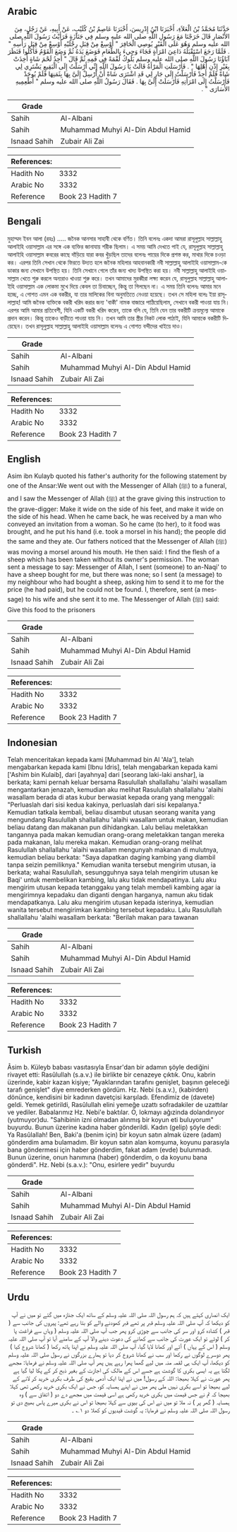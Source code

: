 ## Arabic


<div dir="rtl" lang="ar" style={{fontSize:'larger',backgroundColor:'#f8f9fa',padding:20}}>
حَدَّثَنَا مُحَمَّدُ بْنُ الْعَلاَءِ، أَخْبَرَنَا ابْنُ إِدْرِيسَ، أَخْبَرَنَا عَاصِمُ بْنُ كُلَيْبٍ، عَنْ أَبِيهِ، عَنْ رَجُلٍ، مِنَ الأَنْصَارِ قَالَ خَرَجْنَا مَعَ رَسُولِ اللَّهِ صلى الله عليه وسلم فِي جَنَازَةٍ فَرَأَيْتُ رَسُولَ اللَّهِ صلى الله عليه وسلم وَهُوَ عَلَى الْقَبْرِ يُوصِي الْحَافِرَ ‏"‏ أَوْسِعْ مِنْ قِبَلِ رِجْلَيْهِ أَوْسِعْ مِنْ قِبَلِ رَأْسِهِ ‏"‏ ‏.‏ فَلَمَّا رَجَعَ اسْتَقْبَلَهُ دَاعِيَ امْرَأَةٍ فَجَاءَ وَجِيءَ بِالطَّعَامِ فَوَضَعَ يَدَهُ ثُمَّ وَضَعَ الْقَوْمُ فَأَكَلُوا فَنَظَرَ آبَاؤُنَا رَسُولَ اللَّهِ صلى الله عليه وسلم يَلُوكُ لُقْمَةً فِي فَمِهِ ثُمَّ قَالَ ‏"‏ أَجِدُ لَحْمَ شَاةٍ أُخِذَتْ بِغَيْرِ إِذْنِ أَهْلِهَا ‏"‏ ‏.‏ فَأَرْسَلَتِ الْمَرْأَةُ قَالَتْ يَا رَسُولَ اللَّهِ إِنِّي أَرْسَلْتُ إِلَى الْبَقِيعِ يَشْتَرِي لِي شَاةً فَلَمْ أَجِدْ فَأَرْسَلْتُ إِلَى جَارٍ لِي قَدِ اشْتَرَى شَاةً أَنْ أَرْسِلْ إِلَىَّ بِهَا بِثَمَنِهَا فَلَمْ يُوجَدْ فَأَرْسَلْتُ إِلَى امْرَأَتِهِ فَأَرْسَلَتْ إِلَىَّ بِهَا ‏.‏ فَقَالَ رَسُولُ اللَّهِ صلى الله عليه وسلم ‏"‏ أَطْعِمِيهِ الأَسَارَى ‏"‏ ‏.‏
</div>
<div style={{backgroundColor:'#f8f9fa',padding:20, marginBottom: 10}}><table> <thead> <tr> <th>Grade</th> <th></th> </tr> </thead> <tbody> <tr><td>Sahih</td><td>Al-Albani</td></tr><tr><td>Sahih</td><td>Muhammad Muhyi Al-Din Abdul Hamid</td></tr><tr><td>Isnaad Sahih</td><td>Zubair Ali Zai</td></tr></tbody></table><table> <thead> <tr> <th>References:</th> <th></th> </tr> </thead> <tbody><tr><td>Hadith No</td><td>3332</td></tr><tr><td>Arabic No</td><td>3332</td></tr><tr><td>Reference</td><td>Book 23 Hadith 7</td></tr></tbody></table></div>

## Bengali


<div dir="ltr" lang="bn" style={{fontSize:'larger',backgroundColor:'#f8f9fa',padding:20}}>
মুহাম্মদ ইবন আলা (রহঃ) ..... জনৈক আনসার সাহাবী থেকে বর্ণিত। তিনি বলেনঃ একদা আমরা রাসূলুল্লাহ সাল্লাল্লাহু আলাইহি ওয়াসাল্লাম এর সঙ্গে এক ব্যক্তির জানাযায় শরীক ছিলাম। এ সময় আমি দেখতে পাই যে, রাসূলুল্লাহ সাল্লাল্লাহু আলাইহি ওয়াসাল্লাম কবরের কাছে দাঁড়িয়ে যারা কবর খুঁড়ছিল তাদের বলেনঃ পায়ের দিকে প্রশস্ত কর, মাথার দিকে চওড়া কর। এরপর তিনি সেখান থেকে ফিরতে উদ্যত হলে জনৈক মহিলার আহবানকারী নবী সাল্লাল্লাহু আলাইহি ওয়াসাল্লাম-কে ডাকার জন্য সেখানে উপস্থিত হয়। তিনি সেখানে গেলে তাঁর জন্য খাদ্য উপস্থিত করা হয়। নবী সাল্লাল্লাহু আলাইহি ওয়াসাল্লাম খেতে শুরু করলে অন্যরাও খাওয়া শুরু করে। তখন আমাদের মুরব্বীরা লক্ষ্য করেন যে, রাসূলুল্লাহ সাল্লাল্লাহু আলাইহি ওয়াসাল্লাম এক লোকমা মুখে দিয়ে কেবল তা চিবাচ্ছেন, কিন্তু তা গিলছেন না। এ সময় তিনি বলেনঃ আমার মনে হচ্ছে, এ গোশত এমন এক বকরীর, যা তার মালিকের বিনা অনুমতিতে নেওয়া হয়েছে। তখন সে মহিলা বলেঃ ইয়া রাসূলাল্লাহ! আমি জনৈক ব্যক্তিকে বকরী খরিদ করার জন্য 'বাকী' নামক বাজারে পাঠিয়েছিলাম, সেখানে বকরী পাওয়া যায় নি। এরপর আমি আমার প্রতিবেশী, যিনি একটি বকরী খরিদ করেন, তাকে বলি যে, তিনি যেন তার বকরীটি ক্রয়মূল্যে আমাকে প্রদান করেন। কিন্তু তাকেও বাড়ীতে পাওয়া যায় নি। তখন আমি তার স্ত্রীর নিকট লোক পাঠাই, যিনি আমাকে বকরীটি দিয়েছেন। তখন রাসূলুল্লাহ সাল্লাল্লাহু আলাইহি ওয়াসাল্লাম বলেনঃ এ গোশত বন্দীদের খাইয়ে দাও।
</div>
<div style={{backgroundColor:'#f8f9fa',padding:20, marginBottom: 10}}><table> <thead> <tr> <th>Grade</th> <th></th> </tr> </thead> <tbody> <tr><td>Sahih</td><td>Al-Albani</td></tr><tr><td>Sahih</td><td>Muhammad Muhyi Al-Din Abdul Hamid</td></tr><tr><td>Isnaad Sahih</td><td>Zubair Ali Zai</td></tr></tbody></table><table> <thead> <tr> <th>References:</th> <th></th> </tr> </thead> <tbody><tr><td>Hadith No</td><td>3332</td></tr><tr><td>Arabic No</td><td>3332</td></tr><tr><td>Reference</td><td>Book 23 Hadith 7</td></tr></tbody></table></div>

## English


<div dir="ltr" lang="en" style={{fontSize:'larger',backgroundColor:'#f8f9fa',padding:20}}>
Asim ibn Kulayb quoted his father's authority for the following statement by one of the Ansar:We went out with the Messenger of Allah (ﷺ) to a funeral, and I saw the Messenger of Allah (ﷺ) at the grave giving this instruction to the grave-digger: Make it wide on the side of his feet, and make it wide on the side of his head. When he came back, he was received by a man who conveyed an invitation from a woman. So he came (to her), to it food was brought, and he put his hand (i.e. took a morsel in his hand); the people did the same and they ate. Our fathers noticed that the Messenger of Allah (ﷺ) was moving a morsel around his mouth. He then said: I find the flesh of a sheep which has been taken without its owner's permission. The woman sent a message to say: Messenger of Allah, I sent (someone) to an-Naqi' to have a sheep bought for me, but there was none; so I sent (a message) to my neighbour who had bought a sheep, asking him to send it to me for the price (he had paid), but he could not be found. I, therefore, sent (a message) to his wife and she sent it to me. The Messenger of Allah (ﷺ) said: Give this food to the prisoners
</div>
<div style={{backgroundColor:'#f8f9fa',padding:20, marginBottom: 10}}><table> <thead> <tr> <th>Grade</th> <th></th> </tr> </thead> <tbody> <tr><td>Sahih</td><td>Al-Albani</td></tr><tr><td>Sahih</td><td>Muhammad Muhyi Al-Din Abdul Hamid</td></tr><tr><td>Isnaad Sahih</td><td>Zubair Ali Zai</td></tr></tbody></table><table> <thead> <tr> <th>References:</th> <th></th> </tr> </thead> <tbody><tr><td>Hadith No</td><td>3332</td></tr><tr><td>Arabic No</td><td>3332</td></tr><tr><td>Reference</td><td>Book 23 Hadith 7</td></tr></tbody></table></div>

## Indonesian


<div dir="ltr" lang="id" style={{fontSize:'larger',backgroundColor:'#f8f9fa',padding:20}}>
Telah menceritakan kepada kami [Muhammad bin Al 'Ala'], telah mengabarkan kepada kami [Ibnu Idris], telah mengabarkan kepada kami ['Ashim bin Kulaib], dari [ayahnya] dari [seorang laki-laki anshar], ia berkata; kami pernah keluar bersama Rasulullah shallallahu 'alaihi wasallam mengantarkan jenazah, kemudian aku melihat Rasulullah shallallahu 'alaihi wasallam berada di atas kubur berwasiat kepada orang yang menggali: "Perluaslah dari sisi kedua kakinya, perluaslah dari sisi kepalanya." Kemudian tatkala kembali, beliau disambut utusan seorang wanita yang mengundang Rasulullah shallallahu 'alaihi wasallam untuk makan, kemudian beliau datang dan makanan pun dihidangkan. Lalu beliau meletakkan tangannya pada makan kemudian orang-orang meletakkan tangan mereka pada makanan, lalu mereka makan. Kemudian orang-orang melihat Rasulullah shallallahu 'alaihi wasallam mengunyah makanan di mulutnya, kemudian beliau berkata: "Saya dapatkan daging kambing yang diambil tanpa seizin pemiliknya." Kemudian wanita tersebut mengirim utusan, ia berkata; wahai Rasulullah, sesungguhnya saya telah mengirim utusan ke Baqi' untuk membelikan kambing, lalu aku tidak mendapatinya. Lalu aku mengirim utusan kepada tetanggaku yang telah membeli kambing agar ia mengirimnya kepadaku dan diganti dengan harganya, namun aku tidak mendapatkanya. Lalu aku mengirim utusan kepada isterinya, kemudian wanita tersebut mengirimkan kambing tersebut kepadaku. Lalu Rasulullah shallallahu 'alaihi wasallam berkata: "Berilah makan para tawanan
</div>
<div style={{backgroundColor:'#f8f9fa',padding:20, marginBottom: 10}}><table> <thead> <tr> <th>Grade</th> <th></th> </tr> </thead> <tbody> <tr><td>Sahih</td><td>Al-Albani</td></tr><tr><td>Sahih</td><td>Muhammad Muhyi Al-Din Abdul Hamid</td></tr><tr><td>Isnaad Sahih</td><td>Zubair Ali Zai</td></tr></tbody></table><table> <thead> <tr> <th>References:</th> <th></th> </tr> </thead> <tbody><tr><td>Hadith No</td><td>3332</td></tr><tr><td>Arabic No</td><td>3332</td></tr><tr><td>Reference</td><td>Book 23 Hadith 7</td></tr></tbody></table></div>

## Turkish


<div dir="ltr" lang="tr" style={{fontSize:'larger',backgroundColor:'#f8f9fa',padding:20}}>
Âsim b. Küleyb babası vasıtasıyla Ensar'dan bir adamın şöyle dediğini rivayet etti: Rasûlullah (s.a.v.) ile birlikte bir cenazeye çıktık. Onu, kabrin üzerinde, kabir kazan kişiye; "Ayaklarından tarafını genişlet, başının geleceği tarafı genişlet" diye emrederken gördüm. Hz. Nebi (s.a.v.), (kabirden) dönünce, kendisini bir kadının davetçisi karşıladı. Efendimiz de (davete) geldi. Yemek getirildi, Rasûlullah elini yemeğe uzattı sofradakiler de uzattılar ve yediler. Babalarımız Hz. Nebi'e baktılar. O, lokmayı ağızinda dolandırıyor (yutmuyor)du. "Sahibinin izni olmadan alınmış bir koyun eti buluyorum" buyurdu. Bunun üzerine kadına haber gönderildi. Kadın (gelip) şöyle dedi: Ya Rasûlallah! Ben, Baki'a (benim için) bir koyun satın almak üzere (adam) gönderdim ama bulamadım. Bir koyun satın alan komşuma, koyunu parasıyla bana göndermesi için haber gönderdim, fakat adam (evde) bulunmadı. Bunun üzerine, onun hanımına (haber) gönderdim, o da koyunu bana gönderdi". Hz. Nebi (s.a.v.): "Onu, esirlere yedir" buyurdu
</div>
<div style={{backgroundColor:'#f8f9fa',padding:20, marginBottom: 10}}><table> <thead> <tr> <th>Grade</th> <th></th> </tr> </thead> <tbody> <tr><td>Sahih</td><td>Al-Albani</td></tr><tr><td>Sahih</td><td>Muhammad Muhyi Al-Din Abdul Hamid</td></tr><tr><td>Isnaad Sahih</td><td>Zubair Ali Zai</td></tr></tbody></table><table> <thead> <tr> <th>References:</th> <th></th> </tr> </thead> <tbody><tr><td>Hadith No</td><td>3332</td></tr><tr><td>Arabic No</td><td>3332</td></tr><tr><td>Reference</td><td>Book 23 Hadith 7</td></tr></tbody></table></div>

## Urdu


<div dir="rtl" lang="ur" style={{fontSize:'larger',backgroundColor:'#f8f9fa',padding:20}}>
ایک انصاری کہتے ہیں کہ ہم رسول اللہ صلی اللہ علیہ وسلم کے ساتھ ایک جنازہ میں گئے تو میں نے آپ کو دیکھا کہ آپ صلی اللہ علیہ وسلم قبر پر تھے قبر کھودنے والے کو بتا رہے تھے: پیروں کی جانب سے ( قبر ) کشادہ کرو اور سر کی جانب سے چوڑی کرو پھر جب آپ صلی اللہ علیہ وسلم ( وہاں سے فراغت پا کر ) لوٹے تو ایک عورت کی جانب سے کھانے کی دعوت دینے والا آپ کے سامنے آیا تو آپ صلی اللہ علیہ وسلم ( اس کے یہاں ) آئے اور کھانا لایا گیا، آپ صلی اللہ علیہ وسلم نے اپنا ہاتھ رکھا ( کھانا شروع کیا ) پھر دوسرے لوگوں نے رکھا اور سب نے کھانا شروع کر دیا تو ہمارے بزرگوں نے رسول صلی اللہ علیہ وسلم کو دیکھا، آپ ایک ہی لقمہ منہ میں لیے گھما پھرا رہے ہیں پھر آپ صلی اللہ علیہ وسلم نے فرمایا: مجھے لگتا ہے یہ ایسی بکری کا گوشت ہے جسے اس کے مالک کی اجازت کے بغیر ذبح کر کے پکا لیا گیا ہے پھر عورت نے کہلا بھیجا: اللہ کے رسول! میں نے اپنا ایک آدمی بقیع کی طرف بکری خرید کر لانے کے لیے بھیجا تو اسے بکری نہیں ملی پھر میں نے اپنے ہمسایہ کو، جس نے ایک بکری خرید رکھی تھی کہلا بھیجا کہ تم نے جس قیمت میں بکری خرید رکھی ہے اسی قیمت میں مجھے دے دو ( اتفاق سے ) وہ ہمسایہ ( گھر پر ) نہ ملا تو میں نے اس کی بیوی سے کہلا بھیجا تو اس نے بکری میرے پاس بھیج دی تو رسول اللہ صلی اللہ علیہ وسلم نے فرمایا: یہ گوشت قیدیوں کو کھلا دو ۱؎ ۔
</div>
<div style={{backgroundColor:'#f8f9fa',padding:20, marginBottom: 10}}><table> <thead> <tr> <th>Grade</th> <th></th> </tr> </thead> <tbody> <tr><td>Sahih</td><td>Al-Albani</td></tr><tr><td>Sahih</td><td>Muhammad Muhyi Al-Din Abdul Hamid</td></tr><tr><td>Isnaad Sahih</td><td>Zubair Ali Zai</td></tr></tbody></table><table> <thead> <tr> <th>References:</th> <th></th> </tr> </thead> <tbody><tr><td>Hadith No</td><td>3332</td></tr><tr><td>Arabic No</td><td>3332</td></tr><tr><td>Reference</td><td>Book 23 Hadith 7</td></tr></tbody></table></div>